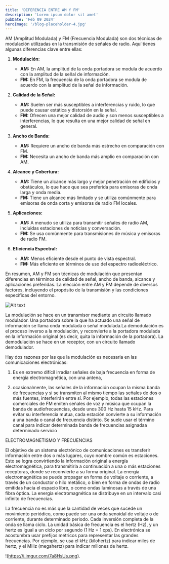```yaml
---
title: 'DIFERENCIA ENTRE AM Y FM'
description: 'Lorem ipsum dolor sit amet'
pubDate: 'Feb 09 2024'
heroImage: '/blog-placeholder-4.jpg'
---
```


AM (Amplitud Modulada) y FM (Frecuencia Modulada) son dos técnicas de modulación utilizadas en la transmisión de señales de radio. Aquí tienes algunas diferencias clave entre ellas:

1. **Modulación:**
   - **AM:** En AM, la amplitud de la onda portadora se modula de acuerdo con la amplitud de la señal de información.
   - **FM:** En FM, la frecuencia de la onda portadora se modula de acuerdo con la amplitud de la señal de información.

2. **Calidad de la Señal:**
   - **AM:** Suelen ser más susceptibles a interferencias y ruido, lo que puede causar estática y distorsión en la señal.
   - **FM:** Ofrecen una mejor calidad de audio y son menos susceptibles a interferencias, lo que resulta en una mejor calidad de señal en general.

3. **Ancho de Banda:**
   - **AM:** Requiere un ancho de banda más estrecho en comparación con FM.
   - **FM:** Necesita un ancho de banda más amplio en comparación con AM.

4. **Alcance y Cobertura:**
   - **AM:** Tiene un alcance más largo y mejor penetración en edificios y obstáculos, lo que hace que sea preferida para emisoras de onda larga y onda media.
   - **FM:** Tiene un alcance más limitado y se utiliza comúnmente para emisoras de onda corta y emisoras de radio FM locales.

5. **Aplicaciones:**
   - **AM:** A menudo se utiliza para transmitir señales de radio AM, incluidas estaciones de noticias y conversación.
   - **FM:** Se usa comúnmente para transmisiones de música y emisoras de radio FM.

6. **Eficiencia Espectral:**
   - **AM:** Menos eficiente desde el punto de vista espectral.
   - **FM:** Más eficiente en términos de uso del espectro radioeléctrico.

En resumen, AM y FM son técnicas de modulación que presentan diferencias en términos de calidad de señal, ancho de banda, alcance y aplicaciones preferidas. La elección entre AM y FM depende de diversos factores, incluyendo el propósito de la transmisión y las condiciones específicas del entorno.

![Alt text](https://i.imgur.com/vlS0GTx.png)

La modulación se hace en un transmisor mediante un circuito llamado modulador. Una
portadora sobre la que ha actuado una señal de información se llama onda modulada o señal modulada.La demodulación es el proceso inverso a la modulación, y reconvierte a la portadora modulada en la información original (es decir, quita la información de la portadora). La demodulación se hace en un receptor, con un circuito llamado demodulador.

Hay dos razones por las que la modulación es necesaria en las comunicaciones electrónicas:
1) Es en extremo difícil irradiar señales de baja frecuencia en forma de energía electromagnética, con una antena,

2) ocasionalmente, las señales de la información ocupan la misma banda de frecuencias y si se transmiten al mismo tiempo las señales de dos o más fuentes, interferirán entre sí. Por ejemplo, todas las estaciones comerciales de FM emiten señales de voz y música que ocupan la banda de audiofrecuencias, desde unos 300 Hz hasta 15 kHz. Para evitar
su interferencia mutua, cada estación convierte a su información a una banda o canal de frecuencia distinto. Se suele usar el término canal para indicar determinada banda de frecuencias asignadaa determinado servicio

ELECTROMAGNETISMO Y FRECUENCIAS

El objetivo de un sistema electrónico de comunicaciones es transferir información entre dos
o más lugares, cuyo nombre común es estaciones. Esto se logra convirtiendo la información
original a energía electromagnética, para transmitirla a continuación a una o más estaciones
receptoras, donde se reconvierte a su forma original. La energía electromagnética se puede
propagar en forma de voltaje o corriente, a través de un conductor o hilo metálico, o bien en
forma de ondas de radio emitidas hacia el espacio libre, o como ondas luminosas a través de una fibra óptica. La energía electromagnética se distribuye en un intervalo casi infinito de frecuencias.

La frecuencia no es más que la cantidad de veces que sucede un movimiento periódico,
como puede ser una onda senoidal de voltaje o de corriente, durante determinado periodo. Cada inversión completa de la onda se llama ciclo. La unidad básica de frecuencia es el hertz (Hz), y un hertz es igual a un ciclo por segundo (1 Hz = 1 cps). En electrónica se acostumbra usar prefijos métricos para representar las grandes frecuencias. Por ejemplo, se usa el kHz (kilohertz) para indicar miles de hertz, y el MHz (megahertz) para indicar millones de hertz.

!(https://i.imgur.com/7a8HsUs.png).
